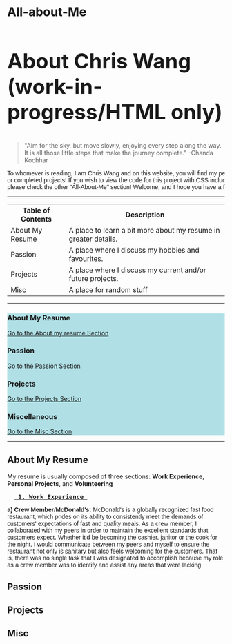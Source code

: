 # All-about-Me
<html>

<h2 style="font-size:48px;"> About Chris Wang (work-in-progress/HTML only)</h2>

<blockquote cite="https://www.brainyquote.com/quotes/chanda_kochhar_848186?src=t_aim">
"Aim for the sky, but move slowly, enjoying every step along the way. It is all those little steps that make the journey complete." -Chanda Kochhar
</blockquote>
    
<pre style="font-family:sans-serif;">
To whomever is reading, I am Chris Wang and on this website, you will find my personal work-in-progress 
or completed projects! If you wish to view the code for this project with CSS included,
please check the other "All-About-Me" section! Welcome, and I hope you have a fantastic time here!
</pre>
<hr>

<table style="width:100%">
<tr>
    <th>Table of Contents</th>
    <th>Description</th>
</tr>
<tr>
    <td> About My Resume</td>
    <td> A place to learn a bit more about my resume in greater details.</td>
</tr>
<tr> 
    <td>Passion</td>
    <td>A place where I discuss my hobbies and favourites.</td>
</tr>
<tr>
    <td> Projects</td>
    <td> A place where I discuss my current and/or future projects.</td>
</tr>
<tr>
    <td>Misc</td>
    <td> A place for random stuff</td>
</tr>
</table>

<hr>
<div style="background-color:powderblue;">
<h3>About My Resume</h3>
<p><a href="#MR">Go to the About my resume Section</a></p>
<h3>Passion</h3>
    <p><a href="#Passion">Go to the Passion Section</a></p>
<h3>Projects</h3>
    <p><a href="#Projects">Go to the Projects Section</a></p>
<h3>Miscellaneous</h3>
    <p><a href="#Misc">Go to the Misc Section</a></p>
    </div>
<!-- REMEMBER TO ADD MORE SECTIONS IF NEEDED-->
<hr>

<h2 id="MR">About My Resume</h2>
    <p> My resume is usually composed of three sections: <b>Work Experience</b>, <b>Personal Projects</b>, and <b>Volunteering</b></p>
        <pre font-size="14px"> <b> <u> 1. Work Experience </u> </b> </pre>
            <p style="font-family:sans-serif;""> <b> a) Crew Member/McDonald's: </b> McDonald's is a globally recognized fast food restaurant, which prides on its ability to consistently meet the demands of customers' expectations of fast and quality meals. As a crew member, I collaborated with my peers in order to maintain the excellent standards that customers expect. Whether it'd be becoming the cashier, janitor or the cook for the night, I would communicate between my peers and myself to ensure the restaurant not only is sanitary but also feels welcoming for the customers. That is, there was no single task that I was designated to accomplish because my role as a crew member was to identify and assist any areas that were lacking. </p>
    
<h2 id="Passion">Passion</h2>

<h2 id="Projects">Projects</h2>
    
<h2 id="Misc">Misc</h2>
 

</body>
</html>
